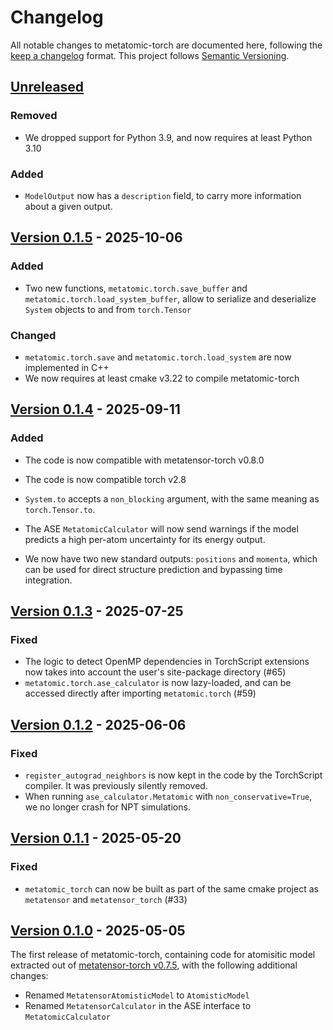 # Changelog

All notable changes to metatomic-torch are documented here, following the [keep
a changelog](https://keepachangelog.com/en/1.1.0/) format. This project follows
[Semantic Versioning](https://semver.org/spec/v2.0.0.html).

## [Unreleased](https://github.com/metatensor/metatomic/)

<!-- Possible sections for each package:

### Added

### Fixed

### Changed

### Removed
-->

### Removed

- We dropped support for Python 3.9, and now requires at least Python 3.10

### Added

- `ModelOutput` now has a `description` field, to carry more information
  about a given output.

## [Version 0.1.5](https://github.com/metatensor/metatomic/releases/tag/metatomic-torch-v0.1.5) - 2025-10-06

### Added

- Two new functions, `metatomic.torch.save_buffer` and
  `metatomic.torch.load_system_buffer`, allow to serialize and deserialize
  `System` objects to and from `torch.Tensor`

### Changed

- `metatomic.torch.save` and `metatomic.torch.load_system` are now implemented
  in C++
- We now requires at least cmake v3.22 to compile metatomic-torch

## [Version 0.1.4](https://github.com/metatensor/metatomic/releases/tag/metatomic-torch-v0.1.4) - 2025-09-11

### Added

- The code is now compatible with metatensor-torch v0.8.0
- The code is now compatible torch v2.8

- `System.to` accepts a `non_blocking` argument, with the same meaning as
  `torch.Tensor.to`.
- The ASE `MetatomicCalculator` will now send warnings if the model predicts a
  high per-atom uncertainty for its energy output.
- We now have two new standard outputs: `positions` and `momenta`, which can be
  used for direct structure prediction and bypassing time integration.

## [Version 0.1.3](https://github.com/metatensor/metatomic/releases/tag/metatomic-torch-v0.1.3) - 2025-07-25

### Fixed

- The logic to detect OpenMP dependencies in TorchScript extensions now takes
  into account the user's site-package directory (#65)
- `metatomic.torch.ase_calculator` is now lazy-loaded, and can be accessed
  directly after importing `metatomic.torch` (#59)

## [Version 0.1.2](https://github.com/metatensor/metatomic/releases/tag/metatomic-torch-v0.1.2) - 2025-06-06

### Fixed

- `register_autograd_neighbors` is now kept in the code by the TorchScript
  compiler. It was previously silently removed.
- When running `ase_calculator.Metatomic` with `non_conservative=True`, we no
  longer crash for NPT simulations.


## [Version 0.1.1](https://github.com/metatensor/metatomic/releases/tag/metatomic-torch-v0.1.1) - 2025-05-20

### Fixed

- `metatomic_torch` can now be built as part of the same cmake project as
  `metatensor` and `metatensor_torch` (#33)


## [Version 0.1.0](https://github.com/metatensor/metatomic/releases/tag/metatomic-torch-v0.1.0) - 2025-05-05

The first release of metatomic-torch, containing code for atomisitic model
extracted out of [metatensor-torch v0.7.5](https://github.com/metatensor/metatensor/releases/tag/metatensor-torch-v0.7.5), with the following additional changes:

- Renamed `MetatensorAtomisticModel` to `AtomisticModel`
- Renamed `MetatensorCalculator` in the ASE interface to `MetatomicCalculator`
